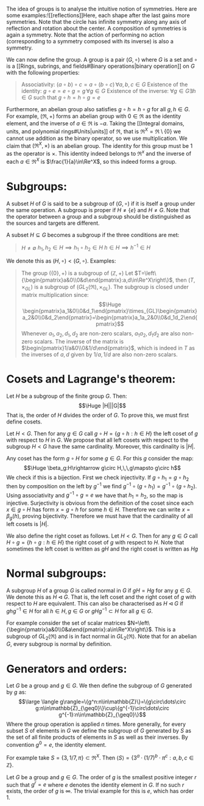 
The idea of groups is to analyse the intuitive notion of symmetries. Here are some examples:![[reflections]]Here, each shape after the last gains more symmetries. Note that the circle has infinite symmetry along any axis of reflection and rotation about the center. A composition of symmetries is again a symmetry. Note that the action of performing no action (corresponding to a symmetry composed with its inverse) is also a symmetry.

We can now define the group. A group is a pair $(G,\circ)$ where $G$ is a set and $\circ$ is a [[Rings, subrings, and fields#Binary operations|binary operation]] on $G$ with the following properties:
> Associativity: $(a\circ b)\circ c=a\circ(b\circ c)\,\forall a,b,c\in G$
> Existence of the identity: $g\circ e=e\circ g=g\,\forall g\in G$
> Existence of the inverse: $\forall g\in G\exists h\in G$ such that $g\circ h=h\circ g=e$

Furthermore, an abelian group also satisfies $g\circ h=h\circ g$ for all $g,h\in G$. For example, $(\Re,+)$ forms an abelian group with $0\in\Re$ as the identity element, and the inverse of $a\in\Re$ is $-a$. Taking the [[Integral domains, units, and polynomial rings#Units|units]] of $\Re$, that is $\Re^X=\Re\setminus\{0\}$ we cannot use addition as the binary operator, so we use multiplication. We claim that $(\Re^X,\times)$ is an abelian group. The identity for this group must be $1$ as the operator is $\times$. This identity indeed belongs to $\Re^x$ and the inverse of each $a\in\Re^X$ is $\frac{1}{a}\in\Re^X$, so this indeed forms a group.

# Subgroups:

A subset $H$ of $G$ is said to be a subgroup of $(G,\circ)$ if it is itself a group under the same operation. A subgroup is proper if $H\neq\{e\}$ and $H\neq G$. Note that the operator between a group and a subgroup should be distinguished as the sources and targets are different.

A subset $H\subseteq G$ becomes a subgroup if the three conditions are met:
> $H\neq\emptyset$
> $h_1,h_2\in H\implies h_1\circ h_2\in H$
> $h\in H\implies h^{-1}\in H$

We denote this as $(H,\circ)<(G,\circ)$. Examples:
> The group $(\{0\}, +)$ is a subgroup of $(\mathbb{Z},+)$
> Let $T=\left\{\begin{pmatrix}a&0\\0&d\end{pmatrix}:a,d\in\Re^X\right\}$, then $(T,\times_{GL})$ is a subgroup of $(GL_2(\Re),\times_{GL})$. The subgroup is closed under matrix multiplication since:$$\Huge \begin{pmatrix}a_1&0\\0&d_1\end{pmatrix}\times_{GL}\begin{pmatrix}a_2&0\\0&d_2\end{pmatrix}=\begin{pmatrix}a_1a_2&0\\0&d_1d_2\end{pmatrix}$$Whenever $a_1,a_2,d_1,d_2$ are non-zero scalars, $a_1a_2,d_1d_2$ are also non-zero scalars. The inverse of the matrix is $\begin{pmatrix}1/a&0\\0&1/d\end{pmatrix}$, which is indeed in $T$ as the inverses of $a,d$ given by $1/a,1/d$ are also non-zero scalars.

# Cosets and Lagrange's theorem:

Let $H$ be a subgroup of the finite group $G$. Then:$$\Huge |H|||G|$$That is, the order of $H$ divides the order of $G$. To prove this, we must first define cosets.

Let $H<G$. Then for any $g\in G$ call $g\circ H=\{g\circ h:h\in H\}$ the left coset of $g$ with respect to $H$ in $G$. We propose that all left cosets with respect to the subgroup $H<G$ have the same cardinality. Moreover, this cardinality is $|H|$. 

Any coset has the form $g\circ H$ for some $g\in G$. For this $g$ consider the map:$$\Huge \beta_g:H\rightarrow g\circ H,\,\,g\mapsto g\circ h$$We check if this is a bijection. First we check injectivity. If $g\circ h_1=g\circ h_2$ then by composition on the left by $g^{-1}$ we find $g^{-1}\circ(g\circ h_1)=g^{-1}\circ(g\circ h_2)$. Using associativity and $g^{-1}\circ g=e$ we have that $h_1=h_2$, so the map is injective. Surjectivity is obvious from the definition of the coset since each $x\in g\circ H$ has form $x=g\circ h$ for some $h\in H$. Therefore we can write $x=\beta_g(h)$, proving bijectivity. Therefore we must have that the cardinality of all left cosets is $|H|$.

We also define the right coset as follows. Let $H<G$. Then for any $g\in G$ call $H\circ g=\{h\circ g:h\in H\}$ the right coset of $g$ with respect to $H$. Note that sometimes the left coset is written as $gH$ and the right coset is written as $Hg$
# Normal subgroups:

A subgroup $H$ of a group $G$ is called normal in $G$ if $gH=Hg$ for any $g\in G$. We denote this as $H\lhd G$. That is, the left coset and the right coset of $g$ with respect to $H$ are equivalent. This can also be characterised as $H\lhd G$ if $ghg^{-1}\in H$ for all $h\in H,g\in G$ or $gHg^{-1}\subset H$ for all $g\in G$.

For example consider the set of scalar matrices $N=\left\{\begin{pmatrix}a&0\\0&a\end{pmatrix}:a\in\Re^X\right\}$. This is a subgroup of $GL_2(\Re)$ and is in fact normal in $GL_2(\Re)$. Note that for an abelian $G$, every subgroup is normal by definition.

# Generators and orders:

Let $G$ be a group and $g\in G$. We then define the subgroup of $G$ generated by $g$ as:$$\large \langle g\rangle=\{g^n:n\in\mathbb{Z}\}=\{g\circ\dots\circ g:n\in\mathbb{Z}_{\geq0}\}\cup\{g^{-1}\circ\dots\circ g^{-1}:n\in\mathbb{Z}_{\geq0}\}$$Where the group operation is applied $n$ times. More generally, for every subset $S$ of elements in $G$ we define the subgroup of $G$ generated by $S$ as the set of all finite products of elements in $S$ as well as their inverses. By convention $g^0=e$, the identity element.

For example take $S=\{3,1/7,\pi\}\subset\Re^X$. Then $\langle S\rangle=\{3^a\cdot(1/7)^b\cdot\pi^c:a,b,c\in\mathbb{Z}\}$.

Let $G$ be a group and $g\in G$. The order of $g$ is the smallest positive integer $r$ such that $g^r=e$ where $e$ denotes the identity element in $G$. If no such $r$ exists, the order of $g$ is $\infty$. The trivial example for this is $e$, which has order $1$.